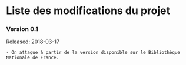 Liste des modifications du projet 
=================================

### Version 0.1
Released: 2018-03-17

```
- On attaque à partir de la version disponible sur le Bibliothèque Nationale de France.
```



<!--
Des exemples de mise en page...

### Version 1.0.6
Released: 2017-07-25

```
* [Changed] Improve documentation
* [Changed] Improve handling of Pico's Twig config (`$config['twig_config']`)
* [Changed] Improve PHP platform requirement checks
```

### Version 1.0.5
Released: 2017-05-02

```
* [Changed] Improve documentation
* [Fixed] Improve hostname detection with proxies
* [Fixed] Fix detection of Windows-based server environments
* [Removed] Remove Twitter links
```

### Version 1.0.4
Released: 2016-10-04

```
* [New] Add Pico's social icons to default theme
* [Changed] Improve documentation
* [Changed] Add CSS flexbox rules to default theme
* [Fixed] Fix handling of non-YAML 1-line front matters
* [Fixed] Fix responsiveness in default theme
```
-->
